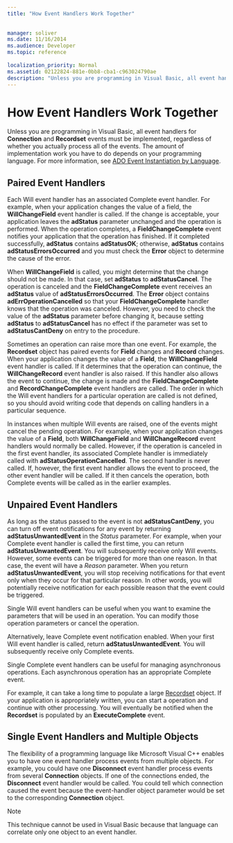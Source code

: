 ```yaml
---
title: "How Event Handlers Work Together"
 
 
manager: soliver
ms.date: 11/16/2014
ms.audience: Developer
ms.topic: reference
  
localization_priority: Normal
ms.assetid: 02122824-881e-0bb8-cba1-c963024790ae
description: "Unless you are programming in Visual Basic, all event handlers for Connection and Recordset events must be implemented, regardless of whether you actually process all of the events. The amount of implementation work you have to do depends on your programming language. For more information, see ADO Event Instantiation by Language."
---
```


# How Event Handlers Work Together

Unless you are programming in Visual Basic, all event handlers for **Connection** and **Recordset** events must be implemented, regardless of whether you actually process all of the events. The amount of implementation work you have to do depends on your programming language. For more information, see [ADO Event Instantiation by Language](http://msdn.microsoft.com/library/f4f5f1a3-bf9a-840a-3931-fbc7c42a00c7%28Office.15%29.aspx).
  
## Paired Event Handlers

Each Will event handler has an associated Complete event handler. For example, when your application changes the value of a field, the **WillChangeField** event handler is called. If the change is acceptable, your application leaves the **adStatus** parameter unchanged and the operation is performed. When the operation completes, a **FieldChangeComplete** event notifies your application that the operation has finished. If it completed successfully, **adStatus** contains **adStatusOK**; otherwise, **adStatus** contains **adStatusErrorsOccurred** and you must check the **Error** object to determine the cause of the error. 
  
When **WillChangeField** is called, you might determine that the change should not be made. In that case, set **adStatus** to **adStatusCancel**. The operation is canceled and the **FieldChangeComplete** event receives an **adStatus** value of **adStatusErrorsOccurred**. The **Error** object contains **adErrOperationCancelled** so that your **FieldChangeComplete** handler knows that the operation was canceled. However, you need to check the value of the **adStatus** parameter before changing it, because setting **adStatus** to **adStatusCancel** has no effect if the parameter was set to **adStatusCantDeny** on entry to the procedure. 
  
Sometimes an operation can raise more than one event. For example, the **Recordset** object has paired events for **Field** changes and **Record** changes. When your application changes the value of a **Field**, the **WillChangeField** event handler is called. If it determines that the operation can continue, the **WillChangeRecord** event handler is also raised. If this handler also allows the event to continue, the change is made and the **FieldChangeComplete** and **RecordChangeComplete** event handlers are called. The order in which the Will event handlers for a particular operation are called is not defined, so you should avoid writing code that depends on calling handlers in a particular sequence. 
  
In instances when multiple Will events are raised, one of the events might cancel the pending operation. For example, when your application changes the value of a **Field**, both **WillChangeField** and **WillChangeRecord** event handlers would normally be called. However, if the operation is canceled in the first event handler, its associated Complete handler is immediately called with **adStatusOperationCancelled**. The second handler is never called. If, however, the first event handler allows the event to proceed, the other event handler will be called. If it then cancels the operation, both Complete events will be called as in the earlier examples. 
  
## Unpaired Event Handlers

As long as the status passed to the event is not **adStatusCantDeny**, you can turn off event notifications for any event by returning **adStatusUnwantedEvent** in the  *Status*  parameter. For example, when your Complete event handler is called the first time, you can return **adStatusUnwantedEvent**. You will subsequently receive only Will events. However, some events can be triggered for more than one reason. In that case, the event will have a  *Reason*  parameter. When you return **adStatusUnwantedEvent**, you will stop receiving notifications for that event only when they occur for that particular reason. In other words, you will potentially receive notification for each possible reason that the event could be triggered. 
  
Single Will event handlers can be useful when you want to examine the parameters that will be used in an operation. You can modify those operation parameters or cancel the operation.
  
Alternatively, leave Complete event notification enabled. When your first Will event handler is called, return **adStatusUnwantedEvent**. You will subsequently receive only Complete events. 
  
Single Complete event handlers can be useful for managing asynchronous operations. Each asynchronous operation has an appropriate Complete event.
  
For example, it can take a long time to populate a large [Recordset](recordset-object-ado.md) object. If your application is appropriately written, you can start a operation and continue with other processing. You will eventually be notified when the **Recordset** is populated by an **ExecuteComplete** event. 
  
## Single Event Handlers and Multiple Objects

The flexibility of a programming language like Microsoft Visual C++ enables you to have one event handler process events from multiple objects. For example, you could have one **Disconnect** event handler process events from several **Connection** objects. If one of the connections ended, the **Disconnect** event handler would be called. You could tell which connection caused the event because the event-handler object parameter would be set to the corresponding **Connection** object. 
  
> [!NOTE]
> This technique cannot be used in Visual Basic because that language can correlate only one object to an event handler. 
  

